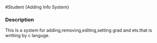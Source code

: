#Student {Adding Info System}
<br>
### Description
This Is a system for adding,removing,editing,setting grad and ets.that is writting by c languge.
<br>
